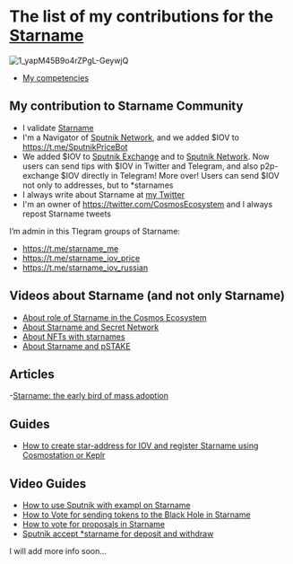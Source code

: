 # The list of my contributions for the [Starname](https://www.starname.me/)

![1_yapM45B9o4rZPgL-GeywjQ](https://user-images.githubusercontent.com/38581319/128280244-763685f8-ef60-4d57-a9df-b6c675bfadab.jpeg)

- [My competencies](https://github.com/Antropocosmist/my_competencies)

## My contribution to Starname Community

- I validate [Starname](https://www.mintscan.io/starname/validators/starvaloper1euslp8c2qadgs6jy6klwv6f332mj426qje6vsn)
- I'm a Navigator of [Sputnik Network](https://sputnik.exchange/), and we added $IOV to https://t.me/SputnikPriceBot
- We added $IOV to [Sputnik Exchange](https://sputnik.exchange/) and to [Sputnik Network](https://t.me/SputnikNetworkBot). Now users can send tips with $IOV in Twitter and Telegram, and also p2p-exchange $IOV directly in Telegram! More over! Users can send $IOV not only to addresses, but to *starnames
- I always write about Starname at [my Twitter](https://twitter.com/ponimajushij)
- I'm an owner of https://twitter.com/CosmosEcosystem and I always repost Starname tweets

I’m admin in this Tlegram groups of Starname: <br />
- https://t.me/starname_me
- https://t.me/starname_iov_price
- https://t.me/starname_iov_russian

## Videos about Starname (and not only Starname)

- [About role of Starname in the Cosmos Ecosystem](https://youtu.be/1JgNFkFMT7I)
- [About Starname and Secret Network](https://youtu.be/CArcKRzxd78)
- [About NFTs with starnames](https://youtu.be/P37yQK2aKhw)
- [About Starname and pSTAKE](https://youtu.be/0JDAcUF1iUo)

## Articles

-[Starname: the early bird of mass adoption](https://antropocosmist.medium.com/starname-the-early-bird-of-mass-adoption-ef0db15d84f8)

## Guides

- [How to create star-address for IOV and register Starname using Cosmostation or Keplr](https://antropocosmist.medium.com/how-to-create-star-address-for-iov-and-register-starname-using-cosmostation-or-keplr-cf6e15c74fa0)

## Video Guides

- [How to use Sputnik with exampl on Starname](https://youtu.be/NwiI6xXkMcw)
- [How to Vote for sending tokens to the Black Hole in Starname](https://youtu.be/g4qygmIvljE)
- [How to vote for proposals in Starname](https://youtu.be/Ec2Gy4brceA)
- [Sputnik accept *starname for deposit and withdraw](https://youtu.be/Yo6d1qTazXY)


I will add more info soon...

